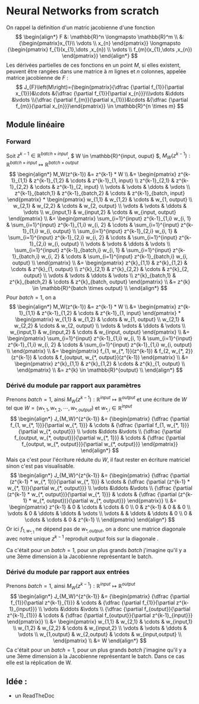 # Neural Networks from scratch
On rappel la définition d'un matric jacobienne d'une fonction 
$$
\begin{align*}
    F   &: \mathbb{R}^n \longmapsto \mathbb{R}^m \\ 
        &:{\begin{pmatrix}x_{1}\\ \vdots \\ x_{n} \end{pmatrix}} \longmapsto {\begin{pmatrix} f_{1}(x_{1},\dots ,x_{n}) \\ \vdots \\ f_{m}(x_{1},\dots ,x_{n}) \end{pmatrix}}
\end{align*}
$$
Les dérivées partielles de ces fonctions en un point $M$, si elles existent, peuvent être rangées dans une matrice à $m$ lignes et $n$ colonnes, appelée matrice jacobienne de $F$ :
$$
J_{F}\left(M\right)={\begin{pmatrix}{\dfrac {\partial f_{1}}{\partial x_{1}}}&\cdots &{\dfrac {\partial f_{1}}{\partial x_{n}}}\\\vdots &\ddots &\vdots \\{\dfrac {\partial f_{m}}{\partial x_{1}}}&\cdots &{\dfrac {\partial f_{m}}{\partial x_{n}}}\end{pmatrix}} \in \mathbb{R}^{n \times m}
$$

## Module linéaire
### Forward
Soit $z^{k-1} \in \mathbb{R}^{batch \times input}$, $ W \in \mathbb{R}^{input, ouput} $, $M_W (z^{k-1}) : \mathbb{R}^{batch \times input} \longmapsto \mathbb{R}^{batch \times output}$
$$
\begin{align*}
    M_W(z^{k-1})   &= z^{k-1} * W \\ 
                    &= \begin{pmatrix}
                        z^{k-1}_{1,1} & z^{k-1}_{1,2} & \cdots & z^{k-1}_{1, input} \\
                        z^{k-1}_{2,1} & z^{k-1}_{2,2} & \cdots & z^{k-1}_{2, input} \\
                        \vdots  & \vdots  & \ddots & \vdots  \\
                        z^{k-1}_{batch,1} & z^{k-1}_{batch,2} & \cdots & z^{k-1}_{batch, input} 
                    \end{pmatrix} * \begin{pmatrix}
                        w_{1,1} & w_{1,2} & \cdots & w_{1, output} \\
                        w_{2,1} & w_{2,2} & \cdots & w_{2, output} \\
                        \vdots  & \vdots  & \ddots & \vdots  \\
                        w_{input,1} & w_{input,2} & \cdots & w_{input, output} 
                    \end{pmatrix} \\
                    &= \begin{pmatrix}
                        \sum_{i=1}^{input} z^{k-1}_{1,i} w_{i, 1} & \sum_{i=1}^{input} z^{k-1}_{1,i} w_{i, 2} & \cdots & \sum_{i=1}^{input} z^{k-1}_{1,i} w_{i, output} \\
                        \sum_{i=1}^{input} z^{k-1}_{2,i} w_{i, 1} & \sum_{i=1}^{input} z^{k-1}_{2,i} w_{i, 2} & \cdots & \sum_{i=1}^{input} z^{k-1}_{2,i} w_{i, output} \\
                        \vdots  & \vdots  & \ddots & \vdots  \\
                        \sum_{i=1}^{input} z^{k-1}_{batch,i} w_{i, 1} & \sum_{i=1}^{input} z^{k-1}_{batch,i} w_{i, 2} & \cdots & \sum_{i=1}^{input} z^{k-1}_{batch,i} w_{i, output} \\
                    \end{pmatrix} \\
                    &= \begin{pmatrix}
                        z^{k}_{1,1} & z^{k}_{1,2} & \cdots & z^{k}_{1, output} \\
                        z^{k}_{2,1} & z^{k}_{2,2} & \cdots & z^{k}_{2, output} \\
                        \vdots  & \vdots  & \ddots & \vdots  \\
                        z^{k}_{batch,1} & z^{k}_{batch,2} & \cdots & z^{k}_{batch, output} 
                    \end{pmatrix} \\
                    &= z^{k} \in \mathbb{R}^{batch \times output} \\
\end{align*}
$$
Pour $batch=1$, on a 
$$
\begin{align*}
    M_W(z^{k-1})   &= z^{k-1} * W \\ 
                    &= \begin{pmatrix}
                        z^{k-1}_{1,1} & z^{k-1}_{1,2} & \cdots & z^{k-1}_{1, input}
                    \end{pmatrix} * \begin{pmatrix}
                        w_{1,1} & w_{1,2} & \cdots & w_{1, output} \\
                        w_{2,1} & w_{2,2} & \cdots & w_{2, output} \\
                        \vdots  & \vdots  & \ddots & \vdots  \\
                        w_{input,1} & w_{input,2} & \cdots & w_{input, output} 
                    \end{pmatrix} \\
                    &= \begin{pmatrix}
                        \sum_{i=1}^{input} z^{k-1}_{1,i} w_{i, 1} & \sum_{i=1}^{input} z^{k-1}_{1,i} w_{i, 2} & \cdots & \sum_{i=1}^{input} z^{k-1}_{1,i} w_{i, output} \\
                    \end{pmatrix} \\
                    &= \begin{pmatrix}
                        f_{1, w_{*, 1}}(z^{k-1}) & f_{2, w_{*, 2}}(z^{k-1}) & \cdots & f_{output, w_{*, output}}(z^{k-1})
                    \end{pmatrix} \\
                    &= \begin{pmatrix}
                        z^{k}_{1,1} & z^{k}_{1,2} & \cdots & z^{k}_{1, output} \\
                    \end{pmatrix} \\
                    &= z^{k} \in \mathbb{R}^{output} \\
\end{align*}
$$


### Dérivé du module par rapport aux paramètres
Prenons $batch=1$, ainsi $M_W (z^{k-1}) : \mathbb{R}^{input} \longmapsto \mathbb{R}^{output}$ et une écriture de $W$ tel que $W=(w_{*,1}, w_{*,2}, \cdots, w_{*,output})$ et $w_{*,i} \in \mathbb{R}^{input}$
$$
\begin{align*}
    J_{M_W}^{z^{k-1}} &= {\begin{pmatrix}
        {\dfrac {\partial f_{1, w_{*, 1}}}{\partial w_{*, 1}}} & \cdots & {\dfrac {\partial f_{1, w_{*, 1}}}{\partial w_{*, output}}} \\
        \vdots &\ddots &\vdots \\
        {\dfrac {\partial f_{output, w_{*, output}}}{\partial w_{*, 1}}} & \cdots & {\dfrac {\partial f_{output, w_{*, output}}}{\partial w_{*, output}}}
        \end{pmatrix}}
\end{align*}
$$
Mais ça c'est pour l'écriture réduite du $W$, il faut rester en écriture matriciel sinon c'est pas visualisable. 
$$
\begin{align*}
    J_{M_W}^{z^{k-1}}   &= 
        {\begin{pmatrix}
            {\dfrac {\partial (z^{k-1} * w_{*, 1})}{\partial w_{*, 1}}} & \cdots & {\dfrac {\partial (z^{k-1} * w_{*, 1})}{\partial w_{*, output}}} \\
            \vdots &\ddots &\vdots \\
            {\dfrac {\partial (z^{k-1} * w_{*, output})}{\partial w_{*, 1}}} & \cdots & {\dfrac {\partial (z^{k-1} * w_{*, output})}{\partial w_{*, output}}}
        \end{pmatrix}} \\
                        &= 
        \begin{pmatrix}
            z^{k-1} & 0         & \cdots & \cdots    & 0 \\
            0       & z^{k-1}   & 0      &           & 0 \\
            \vdots  & 0         & \ddots & \ddots    & \vdots  \\
            \vdots  &           & \ddots & \ddots    & 0  \\
            0       & \cdots    & \cdots & 0         & z^{k-1}    \\
        \end{pmatrix}
\end{align*}
$$
Or ici $f_{1, w_{*,1}}$ ne dépend pas de $w_{*, output}$, on a donc une matrice diagonale avec notre unique $z^{k-1}$ reproduit $output$ fois sur la diagonale .

Ca c'était pour un $batch=1$, pour un plus grands $batch$ j'imagine qu'il y a une 3ème dimension à la Jacobienne représentant le batch. 

### Dérivé du module par rapport aux entrées
Prenons $batch=1$, ainsi $M_W (z^{k-1}) : \mathbb{R}^{input} \longmapsto \mathbb{R}^{output}$ 
$$
\begin{align*}
    J_{M_W}^{z^{k-1}} &= {\begin{pmatrix}
        {\dfrac {\partial f_{1}}{\partial z^{k-1}_{1}}} & \cdots & {\dfrac {\partial f_{1}}{\partial z^{k-1}_{input}}} \\
        \vdots &\ddots &\vdots \\
        {\dfrac {\partial f_{output}}{\partial z^{k-1}_{1}}} & \cdots & {\dfrac {\partial f_{output}}{\partial z^{k-1}_{input}}}
        \end{pmatrix}} \\
                    &= \begin{pmatrix}
                        w_{1,1} & w_{2,1} & \cdots & w_{input,1} \\
                        w_{1,2} & w_{2,2} & \cdots & w_{input,2} \\
                        \vdots  & \vdots  & \ddots & \vdots  \\
                        w_{1,output} & w_{2,output} & \cdots & w_{input,output} \\
                    \end{pmatrix} \\ 
                    &= W
\end{align*}
$$
Ca c'était pour un $batch=1$, pour un plus grands $batch$ j'imagine qu'il y a une 3ème dimension à la Jacobienne représentant le batch. Dans ce cas elle est la réplication de W. 



## Idée : 
- un ReadTheDoc